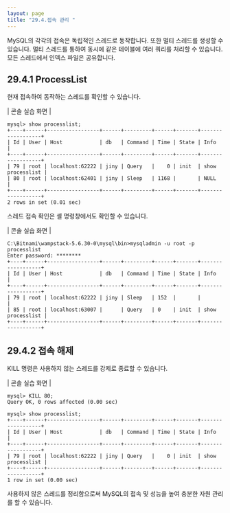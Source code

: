 ```yaml
---
layout: page
title: "29.4.접속 관리 "
--- 
```

MySQL의 각각의 접속은 독립적인 스레드로 동작합니다. 또한 멀티 스레드를 생성할 수 있습니다. 멀티 스레드를 통하여 동시에 같은 테이블에 여러 쿼리를 처리할 수 있습니다. 
모든 스레드에서 인덱스 파일은 공유합니다.  


## 29.4.1 ProcessList 
현재 접속하여 동작하는 스레드를 확인할 수 있습니다.  

| 콘솔 실습 화면 | 
```
mysql> show processlist;
+----+------+-----------------+------+---------+------+-------+------------------+
| Id | User | Host            | db   | Command | Time | State | Info             |
+----+------+-----------------+------+---------+------+-------+------------------+
| 79 | root | localhost:62222 | jiny | Query   |    0 | init  | show processlist |
| 80 | root | localhost:62401 | jiny | Sleep   | 1168 |       | NULL             |
+----+------+-----------------+------+---------+------+-------+------------------+
2 rows in set (0.01 sec)

```

스레드 접속 확인은 셸 명령창에서도 확인할 수 있습니다. 

| 콘솔 실습 화면 | 
```
C:\Bitnami\wampstack-5.6.30-0\mysql\bin>mysqladmin -u root -p processlist
Enter password: ********
+----+------+-----------------+------+---------+------+-------+------------------+
| Id | User | Host            | db   | Command | Time | State | Info             |
+----+------+-----------------+------+---------+------+-------+------------------+
| 79 | root | localhost:62222 | jiny | Sleep   | 152  |       |                  |
| 85 | root | localhost:63007 |      | Query   | 0    | init  | show processlist |
+----+------+-----------------+------+---------+------+-------+------------------+

```

## 29.4.2 접속 해제 
KILL 명령은 사용하지 않는 스레드를 강제로 종료할 수 있습니다.  

| 콘솔 실습 화면 | 
```
mysql> KILL 80;
Query OK, 0 rows affected (0.00 sec)

mysql> show processlist;
+----+------+-----------------+------+---------+------+-------+------------------+
| Id | User | Host            | db   | Command | Time | State | Info             |
+----+------+-----------------+------+---------+------+-------+------------------+
| 79 | root | localhost:62222 | jiny | Query   |    0 | init  | show processlist |
+----+------+-----------------+------+---------+------+-------+------------------+
1 row in set (0.00 sec)

```

사용하지 않은 스레드를 정리함으로써 MySQL의 접속 및 성능을 높여 충분한 자원 관리 를 할 수 있습니다.  



